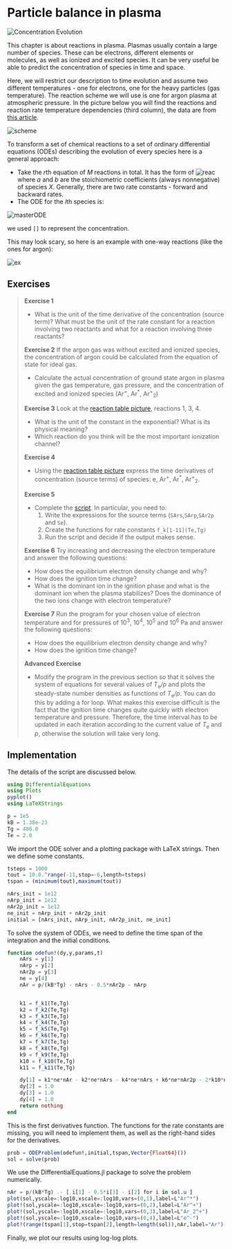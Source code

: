 # Particle balance in plasma

![Concentration Evolution](https://github.com/tungli/F5170-python/blob/master/6_Balance/reactions.svg)

This chapter is about reactions in plasma.
Plasmas usually contain a large number of species.
These can be electrons, different elements or molecules, as well as ionized and excited species.
It can be very useful be able to predict the concentration of species in time and space.

Here, we will restrict our description to time evolution and assume two different temperatures - one for electrons, one for the heavy particles (gas temperature).
The reaction scheme we will use is one for argon plasma at atmospheric pressure.
In the picture below you will find the reactions and reaction rate temperature dependencies (third column), the data are from [this article](https://journals.aps.org/pre/abstract/10.1103/PhysRevE.85.056404).

![scheme](https://github.com/tungli/F5170-python/blob/master/6_Balance/rate_table.png)

To transform a set of chemical reactions to a set of ordinary differential equations (ODEs) describing the evolution of every species here is a general approach:
 * Take the *r*th equation of *M* reactions in total. It has the form of ![reac](http://mathurl.com/ycnjqt5p.png) where *a* and *b* are the stoichiometric coefficients (always nonnegative) of species *X*. Generally, there are two rate constants - forward and backward rates.
 * The ODE for the *i*th species is:

![masterODE](http://mathurl.com/yd4yxekn.png)

we used `[]` to represent the concentration.

This may look scary, so here is an example with one-way reactions (like the ones for argon):

![ex](http://mathurl.com/ycv8c7w5.png)


## Exercises
>  **Exercise 1**
>  * What is the unit of the time derivative of the concentration (source term)? What must be the unit of the rate constant for a reaction involving two reactants and what for a reaction involving three reactants?
>  
>  **Exercise 2**
>  If the argon gas was without excited and ionized species, the concentration of argon could be calculated from the equation of state for ideal gas.
>  * Calculate the actual concentration of ground state argon in plasma given the gas temperature, gas pressure, and the concentration of excited and ionized species (Ar<sup>+</sup>, Ar<sup>\*</sup>, Ar<sup>+</sup><sub>2</sub>)
>  
>  **Exercise 3**
>  Look at the [reaction table picture](https://github.com/tungli/F5170-python/blob/master/6_Balance/rate_table.png), reactions 1, 3, 4.
>  * What is the unit of the constant in the exponential? What is its physical meaning?
>  * Which reaction do you think will be the most important ionization channel?
>  
>  **Exercise 4**
>  * Using the [reaction table picture](https://github.com/tungli/F5170-python/blob/master/6_Balance/rate_table.png) express the time derivatives of concentration (source terms) of species: e, Ar<sup>+</sup>, Ar<sup>\*</sup>, Ar<sup>+</sup><sub>2</sub>.
>  
>  **Exercise 5**
>  * Complete the [script](https://github.com/tungli/F5170-julia/blob/master/6_Balance/odesolve.jl). In particular, you need to:
>    1. Write the expressions for the source terms (`SArs`,`SArp`,`SAr2p` and `Se`).
>    2. Create the functions for rate constants `f_k[1-11](Te,Tg)`
>    3. Run the script and decide if the output makes sense.
>  
>  **Exercise 6**
>  Try increasing and decreasing the electron temperature and answer the following questions:
>  * How does the equilibrium electron density change and why?
>  * How does the ignition time change?
>  * What is the dominant ion in the ignition phase and what is the dominant ion when the plasma stabilizes? Does the dominance of the two ions change with electron temperature?
>  
>  **Exercise 7**
>  Run the program for your chosen value of electron temperature and for pressures of 10<sup>3</sup>, 10<sup>4</sup>, 10<sup>5</sup> and 10<sup>6</sup> Pa and answer the following questions:
>  * How does the equilibrium electron density change and why?
>  * How does the ignition time change?
>  
>  **Advanced Exercise**
>  * Modify the program in the previous section so that it solves the system of equations for several values of *T*<sub>e</sub>*/p* and plots the steady-state number densities as functions of *T*<sub>e</sub>*/p*. You can do this by adding a for loop. What makes this exercise difficult is the fact that the ignition time changes quite quickly with electron temperature and pressure. Therefore, the time interval has to be updated in each iteration according to the current value of *T*<sub>e</sub> and *p*, otherwise the solution will take very long.


## Implementation
The details of the script are discussed below.
```julia
using DifferentialEquations
using Plots
pyplot()
using LaTeXStrings

p = 1e5
kB = 1.38e-23
Tg = 400.0
Te = 2.0
```
We import the ODE solver and a plotting package with LaTeX strings.
Then we define some constants.

```julia
tsteps = 1000
tout = 10.0.^range(-11,stop=-6,length=tsteps)
tspan = (minimum(tout),maximum(tout))

nArs_init = 1e12
nArp_init = 1e12
nAr2p_init = 1e12
ne_init = nArp_init + nAr2p_init
initial = [nArs_init, nArp_init, nAr2p_init, ne_init]
```
To solve the system of ODEs, we need to define the time span of the integration and the initial conditions.

```julia
function odefun!(dy,y,params,t)
    nArs = y[1]
    nArp = y[2]
    nAr2p = y[3]
    ne = y[4]
    nAr = p/(kB*Tg) - nArs - 0.5*nAr2p - nArp


    k1 = f_k1(Te,Tg)    
    k2 = f_k2(Te,Tg)
    k3 = f_k3(Te,Tg)
    k4 = f_k4(Te,Tg)
    k5 = f_k5(Te,Tg)
    k6 = f_k6(Te,Tg)
    k7 = f_k7(Te,Tg)
    k8 = f_k8(Te,Tg)
    k9 = f_k9(Te,Tg)
    k10 = f_k10(Te,Tg)
    k11 = f_k11(Te,Tg)

    dy[1] = k1*ne*nAr - k2*ne*nArs - k4*ne*nArs + k6*ne*nAr2p - 2*k10*nArs^2 + k11*nArs*nAr
    dy[2] = 1.0
    dy[3] = 1.0
    dy[4] = 1.0
    return nothing
end
```
This is the first derivatives function.
The functions for the rate constants are missing, you will need to implement them, as well as the right-hand sides for the derivatives.

```julia
prob = ODEProblem(odefun!,initial,tspan,Vector{Float64}())
sol = solve(prob)
```
We use the DifferentialEquations.jl package to solve the problem numerically.

```julia
nAr = p/(kB*Tg) .- [ i[1] - 0.5*i[3] - i[2] for i in sol.u ]
plot(sol,yscale=:log10,xscale=:log10,vars=(0,1),label=L"Ar^*")
plot!(sol,yscale=:log10,xscale=:log10,vars=(0,2),label=L"Ar^+")
plot!(sol,yscale=:log10,xscale=:log10,vars=(0,3),label=L"Ar_2^+")
plot!(sol,yscale=:log10,xscale=:log10,vars=(0,4),label=L"e^-")
plot!(range(tspan[1],stop=tspan[2],length=length(sol)),nAr,label="Ar")
```
Finally, we plot our results using log-log plots.



